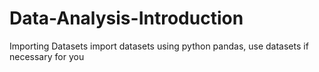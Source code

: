 # Data-Analysis-Introduction
Importing Datasets
import datasets using python pandas, 
use datasets if necessary for you
